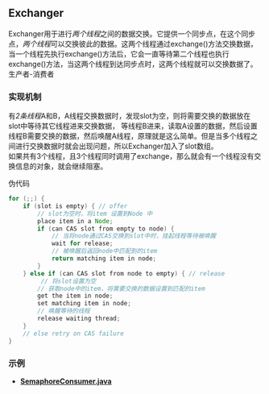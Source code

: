 ## Exchanger
Exchanger用于进行*两个线程*之间的数据交换。它提供一个同步点，在这个同步点，*两个线程*可以交换彼此的数据。这两个线程通过exchange()方法交换数据，当一个线程先执行exchange()方法后，它会一直等待第二个线程也执行exchange()方法，当这两个线程到达同步点时，这两个线程就可以交换数据了。
生产者-消费者
### 实现机制
有*2条线程*A和B，A线程交换数据时，发现slot为空，则将需要交换的数据放在slot中等待其它线程进来交换数据，
等线程B进来，读取A设置的数据，然后设置线程B需要交换的数据，然后唤醒A线程，原理就是这么简单。但是当多个线程之间进行交换数据时就会出现问题，所以Exchanger加入了slot数组。    
如果共有3个线程，且3个线程同时调用了exchange，那么就会有一个线程没有交换信息的对象，就会继续阻塞。  

伪代码  
```java
for (;;) {
    if (slot is empty) { // offer
        // slot为空时，将item 设置到Node 中        
        place item in a Node;
        if (can CAS slot from empty to node) {
            // 当将node通过CAS交换到slot中时，挂起线程等待被唤醒
            wait for release;
            // 被唤醒后返回node中匹配到的item
            return matching item in node;
        }
    } else if (can CAS slot from node to empty) { // release
         // 将slot设置为空
        // 获取node中的item，将需要交换的数据设置到匹配的item
        get the item in node;
        set matching item in node;
        // 唤醒等待的线程
        release waiting thread;
    }
    // else retry on CAS failure
}
```

### 示例
* [**SemaphoreConsumer.java**](../main/java/com/example/jucdemo/semaphore/SemaphoreConsumer.java)




